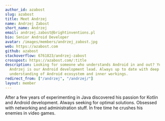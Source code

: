 ```yaml
---
author_id: azabost
slug: azabost
title: Meet Andrzej
name: Andrzej Zabost
short_name: Andrzej
email: andrzej.zabost@brightinventions.pl
bio: Senior Android Developer
avatar: /images/members/andrzej_zabost.jpg
web: https://azabost.com
github: azabost
stackoverflow: 6761823/andrzej-zabost
crosspost: https://azabost.com/:title
description: Looking for someone who understands Android in and out? You've found it.
  Andrzej is our Android development lead. Always up to date with deep
  understanding of Android ecosystem and inner workings.
redirect_from: ["/andrzej", "/andrzej/"]
layout: member
---
```


After a few years of experimenting in Java discovered his passion for Kotlin and Android development. Always seeking for optimal solutions. Obsessed with networking and administration stuff. In free time he crushes his enemies in video games.

